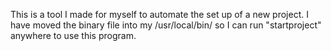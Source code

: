 This  is a tool I made for myself to automate the set up of a new project.
I have moved the binary file into my /usr/local/bin/ so I can run "startproject" anywhere to use this program.
